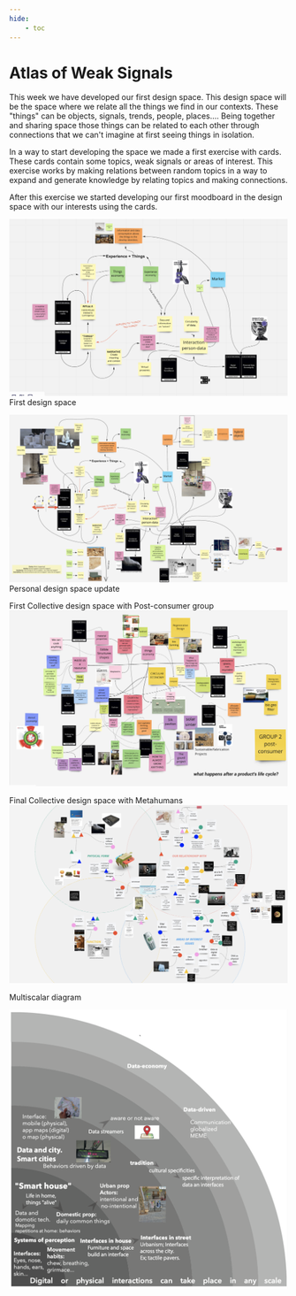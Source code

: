 ```yaml
---
hide:
    - toc
---
```


# Atlas of Weak Signals

This week we have developed our first design space. This design space will be the space where we relate all the things we find in our contexts. These "things" can be objects, signals, trends, people, places.... Being together and sharing space those things can be related to each other through connections that we can't imagine at first seeing things in isolation. 

In a way to start developing the space we made a first exercise with cards. These cards contain some topics, weak signals or areas of interest. This exercise works by making relations between random topics in a way to expand and generate knowledge by relating topics and making connections.

After this exercise we started developing our first moodboard in the design space with our interests using the cards. 

![](../images/img11.png)
First design space


![](../images/img40.png)
Personal design space update

First Collective design space with Post-consumer group
![](../images/img42.png)


Final Collective design space with Metahumans
![](../images/img41.png)

Multiscalar diagram

![](../images/img43.png)

